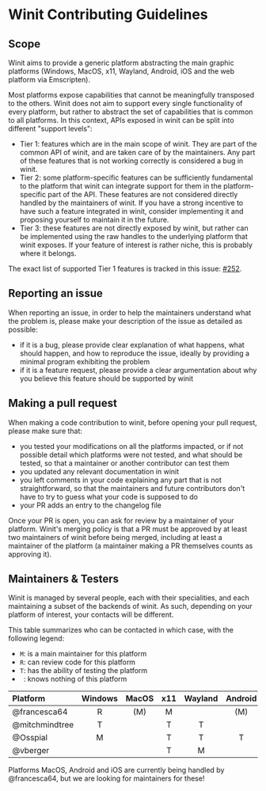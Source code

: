 # Winit Contributing Guidelines

## Scope

Winit aims to provide a generic platform abstracting the main graphic platforms (Windows, MacOS, x11, 
Wayland, Android, iOS and the web platform via Emscripten).

Most platforms expose capabilities that cannot be meaningfully transposed to the others. Winit does not
aim to support every single functionality of every platform, but rather to abstract the set of
capabilities that is common to all platforms. In this context, APIs exposed in winit can be split into
different "support levels":

- Tier 1: features which are in the main scope of winit. They are part of the common API of winit, and
  are taken care of by the maintainers. Any part of these features that is not working correctly is
  considered a bug in winit.
- Tier 2: some platform-specific features can be sufficiently fundamental to the platform that winit can
  integrate support for them in the platform-specific part of the API. These features are not considered
  directly handled by the maintainers of winit. If you have a strong incentive to have such a feature
  integrated in winit, consider implementing it and proposing yourself to maintain it in the future.
- Tier 3: these features are not directly exposed by winit, but rather can be implemented using the
  raw handles to the underlying platform that winit exposes. If your feature of interest is rather
  niche, this is probably where it belongs.

The exact list of supported Tier 1 features is tracked in this issue:
[#252](https://github.com/tomaka/winit/issues/252).

## Reporting an issue

When reporting an issue, in order to help the maintainers understand what the problem is, please make 
your description of the issue as detailed as possible:

- if it is a bug, please provide clear explanation of what happens, what should happen, and how to
  reproduce the issue, ideally by providing a minimal program exhibiting the problem
- if it is a feature request, please provide a clear argumentation about why you believe this feature
  should be supported by winit

## Making a pull request

When making a code contribution to winit, before opening your pull request, please make sure that:

- you tested your modifications on all the platforms impacted, or if not possible detail which platforms
  were not tested, and what should be tested, so that a maintainer or another contributor can test them
- you updated any relevant documentation in winit
- you left comments in your code explaining any part that is not straightforward, so that the 
  maintainers and future contributors don't have to try to guess what your code is supposed to do
- your PR adds an entry to the changelog file

Once your PR is open, you can ask for review by a maintainer of your platform. Winit's merging policy
is that a PR must be approved by at least two maintainers of winit before being merged, including
at least a maintainer of the platform (a maintainer making a PR themselves counts as approving it).

## Maintainers & Testers

Winit is managed by several people, each with their specialities, and each maintaining a subset of the
backends of winit. As such, depending on your platform of interest, your contacts will be different.

This table summarizes who can be contacted in which case, with the following legend:

- `M`: is a main maintainer for this platform
- `R`: can review code for this platform
- `T`: has the ability of testing the platform
- ` `: knows nothing of this platform

| Platform | Windows | MacOS | x11 | Wayland | Android | iOS | Emscripten |
| :--- | :---: | :---: | :---: | :---: | :---: | :---: | :---: |
| @francesca64 | R | (M) | M |  | (M) | (M) | |
| @mitchmindtree | T |  | T | T |  |  |  |
| @Osspial | M |  | T | T | T |  | T |
| @vberger |  |  | T | M |  |  |  |

Platforms MacOS, Android and iOS are currently being handled by @francesca64, but we are looking for
maintainers for these!
